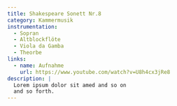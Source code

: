 ```yaml
---
title: Shakespeare Sonett Nr.8
category: Kammermusik
instrumentation:
  - Sopran
  - Altblockflöte
  - Viola da Gamba
  - Theorbe 
links:
  - name: Aufnahme
    url: https://www.youtube.com/watch?v=U8h4cx3jRe8
description: |
  Lorem ipsum dolor sit amed and so on
  and so forth.
---
```

